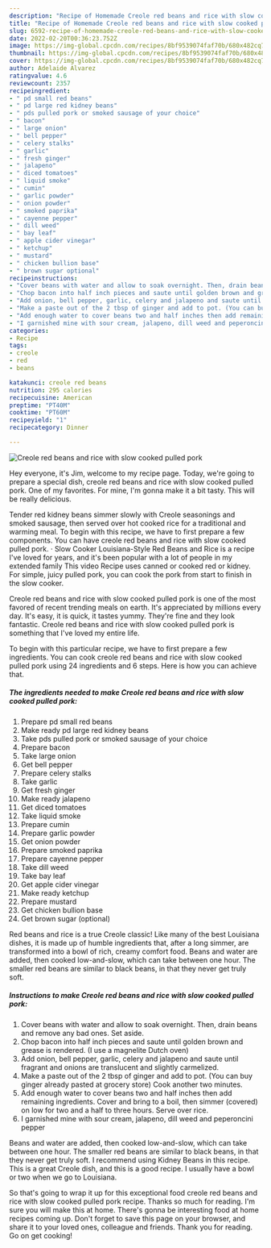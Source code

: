 ```yaml
---
description: "Recipe of Homemade Creole red beans and rice with slow cooked pulled pork"
title: "Recipe of Homemade Creole red beans and rice with slow cooked pulled pork"
slug: 6592-recipe-of-homemade-creole-red-beans-and-rice-with-slow-cooked-pulled-pork
date: 2022-02-20T00:36:23.752Z
image: https://img-global.cpcdn.com/recipes/8bf9539074faf70b/680x482cq70/creole-red-beans-and-rice-with-slow-cooked-pulled-pork-recipe-main-photo.jpg
thumbnail: https://img-global.cpcdn.com/recipes/8bf9539074faf70b/680x482cq70/creole-red-beans-and-rice-with-slow-cooked-pulled-pork-recipe-main-photo.jpg
cover: https://img-global.cpcdn.com/recipes/8bf9539074faf70b/680x482cq70/creole-red-beans-and-rice-with-slow-cooked-pulled-pork-recipe-main-photo.jpg
author: Adelaide Alvarez
ratingvalue: 4.6
reviewcount: 2357
recipeingredient:
- " pd small red beans"
- " pd large red kidney beans"
- " pds pulled pork or smoked sausage of your choice"
- " bacon"
- " large onion"
- " bell pepper"
- " celery stalks"
- " garlic"
- " fresh ginger"
- " jalapeno"
- " diced tomatoes"
- " liquid smoke"
- " cumin"
- " garlic powder"
- " onion powder"
- " smoked paprika"
- " cayenne pepper"
- " dill weed"
- " bay leaf"
- " apple cider vinegar"
- " ketchup"
- " mustard"
- " chicken bullion base"
- " brown sugar optional"
recipeinstructions:
- "Cover beans with water and allow to soak overnight. Then, drain beans and remove any bad ones. Set aside."
- "Chop bacon into half inch pieces and saute until golden brown and grease is rendered. (I use a magnelite Dutch oven)"
- "Add onion, bell pepper, garlic, celery and jalapeno and saute until fragrant and onions are translucent and slightly carmelized."
- "Make a paste out of the 2 tbsp of ginger and add to pot. (You can buy ginger already pasted at grocery store) Cook another two minutes."
- "Add enough water to cover beans two and half inches then add remaining ingredients. Cover and bring to a boil, then simmer (covered) on low for two and a half to three hours. Serve over rice."
- "I garnished mine with sour cream, jalapeno, dill weed and peperoncini pepper"
categories:
- Recipe
tags:
- creole
- red
- beans

katakunci: creole red beans 
nutrition: 295 calories
recipecuisine: American
preptime: "PT40M"
cooktime: "PT60M"
recipeyield: "1"
recipecategory: Dinner

---
```



![Creole red beans and rice with slow cooked pulled pork](https://img-global.cpcdn.com/recipes/8bf9539074faf70b/680x482cq70/creole-red-beans-and-rice-with-slow-cooked-pulled-pork-recipe-main-photo.jpg)

Hey everyone, it's Jim, welcome to my recipe page. Today, we're going to prepare a special dish, creole red beans and rice with slow cooked pulled pork. One of my favorites. For mine, I'm gonna make it a bit tasty. This will be really delicious.

Tender red kidney beans simmer slowly with Creole seasonings and smoked sausage, then served over hot cooked rice for a traditional and warming meal. To begin with this recipe, we have to first prepare a few components. You can have creole red beans and rice with slow cooked pulled pork. · Slow Cooker Louisiana-Style Red Beans and Rice is a recipe I&#39;ve loved for years, and it&#39;s been popular with a lot of people in my extended family This video Recipe uses canned or cooked red or kidney. For simple, juicy pulled pork, you can cook the pork from start to finish in the slow cooker.

Creole red beans and rice with slow cooked pulled pork is one of the most favored of recent trending meals on earth. It's appreciated by millions every day. It's easy, it is quick, it tastes yummy. They're fine and they look fantastic. Creole red beans and rice with slow cooked pulled pork is something that I've loved my entire life.


To begin with this particular recipe, we have to first prepare a few ingredients. You can cook creole red beans and rice with slow cooked pulled pork using 24 ingredients and 6 steps. Here is how you can achieve that.

<!--inarticleads1-->

##### The ingredients needed to make Creole red beans and rice with slow cooked pulled pork:

1. Prepare  pd small red beans
1. Make ready  pd large red kidney beans
1. Take  pds pulled pork or smoked sausage of your choice
1. Prepare  bacon
1. Take  large onion
1. Get  bell pepper
1. Prepare  celery stalks
1. Take  garlic
1. Get  fresh ginger
1. Make ready  jalapeno
1. Get  diced tomatoes
1. Take  liquid smoke
1. Prepare  cumin
1. Prepare  garlic powder
1. Get  onion powder
1. Prepare  smoked paprika
1. Prepare  cayenne pepper
1. Take  dill weed
1. Take  bay leaf
1. Get  apple cider vinegar
1. Make ready  ketchup
1. Prepare  mustard
1. Get  chicken bullion base
1. Get  brown sugar (optional)


Red beans and rice is a true Creole classic! Like many of the best Louisiana dishes, it is made up of humble ingredients that, after a long simmer, are transformed into a bowl of rich, creamy comfort food. Beans and water are added, then cooked low-and-slow, which can take between one hour. The smaller red beans are similar to black beans, in that they never get truly soft. 

<!--inarticleads2-->

##### Instructions to make Creole red beans and rice with slow cooked pulled pork:

1. Cover beans with water and allow to soak overnight. Then, drain beans and remove any bad ones. Set aside.
1. Chop bacon into half inch pieces and saute until golden brown and grease is rendered. (I use a magnelite Dutch oven)
1. Add onion, bell pepper, garlic, celery and jalapeno and saute until fragrant and onions are translucent and slightly carmelized.
1. Make a paste out of the 2 tbsp of ginger and add to pot. (You can buy ginger already pasted at grocery store) Cook another two minutes.
1. Add enough water to cover beans two and half inches then add remaining ingredients. Cover and bring to a boil, then simmer (covered) on low for two and a half to three hours. Serve over rice.
1. I garnished mine with sour cream, jalapeno, dill weed and peperoncini pepper


Beans and water are added, then cooked low-and-slow, which can take between one hour. The smaller red beans are similar to black beans, in that they never get truly soft. I recommend using Kidney Beans in this recipe. This is a great Creole dish, and this is a good recipe. I usually have a bowl or two when we go to Louisiana. 

So that's going to wrap it up for this exceptional food creole red beans and rice with slow cooked pulled pork recipe. Thanks so much for reading. I'm sure you will make this at home. There's gonna be interesting food at home recipes coming up. Don't forget to save this page on your browser, and share it to your loved ones, colleague and friends. Thank you for reading. Go on get cooking!
